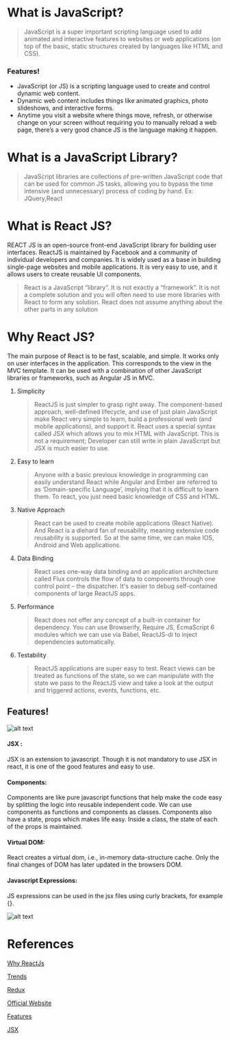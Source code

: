 # What is JavaScript?

> JavaScript is a super important scripting language used to add animated and interactive features to websites or web applications (on top of the basic, static structures created   by languages like HTML and CSS).

### Features!

- JavaScript (or JS) is a scripting language used to create and control dynamic web content.
- Dynamic web content includes things like animated graphics, photo slideshows, and interactive forms.
- Anytime you visit a website where things move, refresh, or otherwise change on your screen without requiring you to manually reload a web page, there’s a very good chance JS is the language making it happen.

# What is a JavaScript Library?

> JavaScript libraries are collections of pre-written JavaScript code that can be used for common JS tasks, allowing you to bypass the time intensive (and unnecessary) process of coding by hand. Ex: JQuery,React

# What is React JS?

REACT JS is an open-source front-end JavaScript library for building user interfaces. ReactJS is maintained by Facebook and a community of individual developers and companies. It is widely used as a base in building single-page websites and mobile applications. It is very easy to use, and it allows users to create reusable UI components.

> React is a JavaScript “library”. It is not exactly a “framework”. It is not a complete solution and you will often need to use more libraries with React to form any solution. React does not assume anything about the other parts in any solution


# Why React JS?

The main purpose of React is to be fast, scalable, and simple. It works only on user interfaces in the application. This corresponds to the view in the MVC template. It can be used with a combination of other JavaScript libraries or frameworks, such as Angular JS in MVC.

1. Simplicity
 
   > ReactJS is just simpler to grasp right away. The component-based approach, well-defined lifecycle, and use of just plain JavaScript make React very simple to learn, build a professional web (and mobile applications), and support it. React uses a special syntax called JSX which allows you to mix HTML with JavaScript. This is not a requirement; Developer can still write in plain JavaScript but JSX is much easier to use.
 
2. Easy to learn
 
   > Anyone with a basic previous knowledge in programming can easily understand React while Angular and Ember are referred to as ‘Domain-specific Language’, implying that it is difficult to learn them. To react, you just need basic knowledge of CSS and HTML.
 
3. Native Approach
 
   > React can be used to create mobile applications (React Native). And React is a diehard fan of reusability, meaning extensive code reusability is supported. So at the same time, we can make IOS, Android and Web applications.
 
4. Data Binding
 
   > React uses one-way data binding and an application architecture called Flux controls the flow of data to components through one control point – the dispatcher. It's easier to debug self-contained components of large ReactJS apps.
 
5. Performance
 
   > React does not offer any concept of a built-in container for dependency. You can use Browserify, Require JS, EcmaScript 6 modules which we can use via Babel, ReactJS-di to inject dependencies automatically.
 
6. Testability
 
   > ReactJS applications are super easy to test. React views can be treated as functions of the state, so we can manipulate with the state we pass to the ReactJS view and take a look at the output and triggered actions, events, functions, etc.
   
  ## Features!   
   ![alt text](https://github.com/venubothsa/reactpractice/blob/main/react_prosandcons.png?raw=true)
  
  #### JSX : 
   JSX is an extension to javascript. Though it is not mandatory to use JSX in react, it is one of the good features and easy to use.

  #### Components: 
   Components are like pure javascript functions that help make the code easy by splitting the logic into reusable independent code. We can use components as functions and components as classes. Components also have a state, props which makes life easy. Inside a class, the state of each of the props is maintained.

  #### Virtual DOM: 
   React creates a virtual dom, i.e., in-memory data-structure cache. Only the final changes of DOM has later updated in the browsers DOM.

 #### Javascript Expressions: 
   JS expressions can be used in the jsx files using curly brackets, for example {}.
   
  ![alt text](https://github.com/venubothsa/reactpractice/blob/main/intro.png?raw=true)
  

# References

   [Why ReactJs](https://medium.com/@thinkwik/why-reactjs-is-gaining-so-much-popularity-these-days-c3aa686ec0b3) 
   
   [Trends](https://medium.com/javascript-scene/top-javascript-frameworks-and-topics-to-learn-in-2020-and-the-new-decade-ced6e9d812f9)
   
   [Redux](https://www.mantralabsglobal.com/blog/top-trending-react-js-libraries-of-2019/)
   
   [Official Website](https://reactjs.org/)
   
   [Features](https://www.guru99.com/reactjs-tutorial.html)
   
   [JSX](https://skillcrush.com/blog/what-is-react-js/)
   
